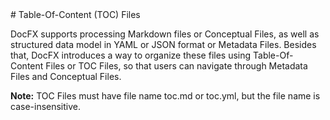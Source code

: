 <this is a test file from priya>
# Table-Of-Content (TOC) Files

DocFX supports processing Markdown files or Conceptual Files, as well as structured data model in YAML or JSON format or Metadata Files. Besides that, DocFX introduces a way to organize these files using Table-Of-Content Files or TOC Files, so that users can navigate through Metadata Files and Conceptual Files.

**Note:** TOC Files must have file name toc.md or toc.yml, but the file name is case-insensitive.